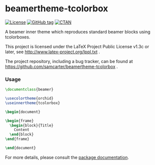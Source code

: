 # beamertheme-tcolorbox

[![License](https://img.shields.io/github/license/samcarter/beamertheme-tcolorbox.svg?color=blue)](http://www.latex-project.org/lppl.txt)
[![GitHub tag](https://img.shields.io/github/tag/samcarter/beamertheme-tcolorbox.svg?label=current%20version&color=blue)](https://github.com/samcarter/beamertheme-tcolorbox/releases/latest)
[![CTAN](https://img.shields.io/ctan/v/beamertheme-tcolorbox.svg?color=blue)](https://ctan.org/pkg/beamertheme-tcolorbox)

A beamer inner theme which reproduces standard beamer blocks using tcolorboxes.

This project is licensed under the LaTeX Project Public License v1.3c or later, see http://www.latex-project.org/lppl.txt .

The project repository, including a bug tracker, can be found at https://github.com/samcarter/beamertheme-tcolorbox .

### Usage

```latex
\documentclass{beamer}

\usecolortheme{orchid}
\useinnertheme{tcolorbox}

\begin{document}

\begin{frame}
  \begin{block}{Title}
    Content
  \end{block}
\end{frame}

\end{document}
```

For more details, please consult the [package documentation](https://github.com/samcarter/beamertheme-tcolorbox/blob/main/DOCUMENTATION.pdf).

